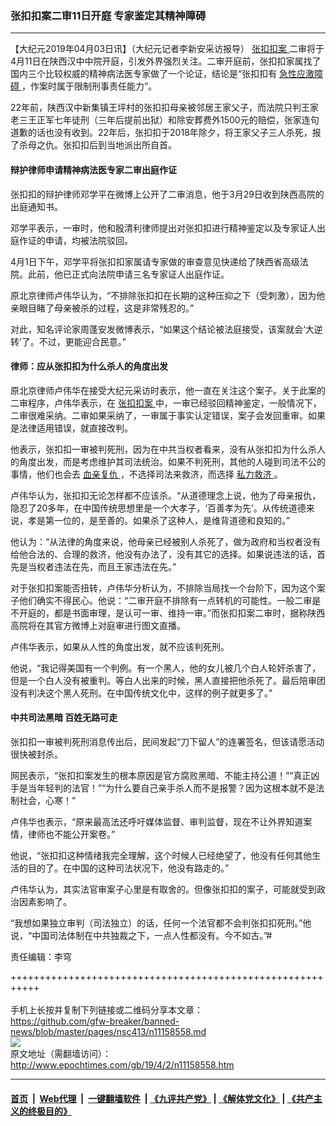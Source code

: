 ### 张扣扣案二审11日开庭 专家鉴定其精神障碍
------------------------

<p>
 【大纪元2019年04月03日讯】（大纪元记者李新安采访报导）
 <a href="http://www.epochtimes.com/gb/tag/%E5%BC%A0%E6%89%A3%E6%89%A3%E6%A1%88.html">
  张扣扣案
 </a>
 二审将于4月11日在陕西汉中中院开庭，引发外界强烈关注。二审开庭前，张扣扣家属找了国内三个比较权威的精神病法医专家做了一个论证，结论是“张扣扣有
 <a href="http://www.epochtimes.com/gb/tag/%E6%80%A5%E6%80%A7%E5%BA%94%E6%BF%80%E9%9A%9C%E7%A2%8D.html">
  急性应激障碍
 </a>
 ，作案时属于限制刑事责任能力”。
</p>
<p>
 22年前，陕西汉中新集镇王坪村的张扣扣母亲被邻居王家父子，而法院只判王家老三王正军七年徒刑（三年后提前出狱）和除安葬费外1500元的赔偿，张家连句道歉的话也没有收到。22年后，张扣扣于2018年除夕，将王家父子三人杀死，报了杀母之仇。张扣扣后到当地派出所自首。
</p>
<h4>
 辩护律师申请精神病法医专家二审出庭作证
</h4>
<p>
 张扣扣的辩护律师邓学平在微博上公开了二审消息，他于3月29日收到陕西高院的出庭通知书。
</p>
<p>
 邓学平表示，一审时，他和殷清利律师提出对张扣扣进行精神鉴定以及专家证人出庭作证的申请，均被法院驳回。
</p>
<p>
 4月1日下午，邓学平将张扣扣家属请专家做的审查意见快递给了陕西省高级法院。此前，他已正式向法院申请三名专家证人出庭作证。
</p>
<p>
 原北京律师卢伟华认为，“不排除张扣扣在长期的这种压抑之下（受刺激），因为他亲眼目睹了母亲被杀的过程，这是非常残忍的。”
</p>
<p>
 对此，知名评论家周蓬安发微博表示，“如果这个结论被法庭接受，该案就会‘大逆转’了。不过，更能迎合民意。”
</p>
<h4>
 律师：应从张扣扣为什么杀人的角度出发
</h4>
<p>
 原北京律师卢伟华在接受大纪元采访时表示，他一直在关注这个案子。关于此案的二审程序，卢伟华表示，在
 <a href="http://www.epochtimes.com/gb/tag/%E5%BC%A0%E6%89%A3%E6%89%A3%E6%A1%88.html">
  张扣扣案
 </a>
 中，一审已经驳回精神鉴定，一般情况下，二审很难采纳。二审如果采纳了，一审属于事实认定错误，案子会发回重审。如果是法律适用错误，就直接改判。
</p>
<p>
 他表示，张扣扣一审被判死刑，因为在中共当权者看来，没有从张扣扣为什么杀人的角度出发，而是考虑维护其司法统治。如果不判死刑，其他的人碰到司法不公的事情，他们也会去
 <a href="http://www.epochtimes.com/gb/tag/%E8%A1%80%E4%BA%B2%E5%A4%8D%E4%BB%87.html">
  血亲复仇
 </a>
 ，不选择司法来救济，而选择
 <a href="http://www.epochtimes.com/gb/tag/%E7%A7%81%E5%8A%9B%E6%95%91%E6%B5%8E.html">
  私力救济
 </a>
 。
</p>
<p>
 卢伟华认为，张扣扣无论怎样都不应该杀。“从道德理念上说，他为了母亲报仇，隐忍了20多年，在中国传统思想里是一个大孝子，‘百善孝为先’。从传统道德来说，孝是第一位的，是至善的。如果杀了这种人，是维背道德和良知的。”
</p>
<p>
 他认为：“从法律的角度来说，他母亲已经被别人杀死了，做为政府和当权者没有给他合法的、合理的救济，他没有办法了，没有其它的选择。如果说违法的话，首先是当权者违法在先，而且王家违法在先。”
</p>
<p>
 对于张扣扣案能否扭转，卢伟华分析认为，不排除当局找一个台阶下，因为这个案子他们确实不得民心。他说：“二审开庭不排除有一点转机的可能性。一般二审是不开庭的，都是书面审理，是认可一审、维持一审。”而张扣扣案二审时，据称陕西高院将在其官方微博上对庭审进行图文直播。
</p>
<p>
 卢伟华表示，如果从人性的角度出发，就不应该判死刑。
</p>
<p>
 他说，“我记得美国有一个判例。有一个黑人，他的女儿被几个白人轮奸杀害了，但是一个白人没有被重判。等白人出来的时候，黑人直接把他杀死了。最后陪审团没有判决这个黑人死刑。在中国传统文化中，这样的例子就更多了。”
</p>
<h4>
 中共司法黑暗 百姓无路可走
</h4>
<p>
 张扣扣一审被判死刑消息传出后，民间发起“刀下留人”的连署签名，但该请愿活动很快被封杀。
</p>
<p>
 网民表示，“张扣扣案发生的根本原因是官方腐败黑暗、不能主持公道！”“真正凶手是当年轻判的法官！”“为什么要自己亲手杀人而不是报警？因为这根本就不是法制社会，心寒！”
</p>
<p>
 卢伟华也表示，“原来最高法还呼吁媒体监督、审判监督，现在不让外界知道案情，律师也不能公开案卷。”
</p>
<p>
 他说，“张扣扣这种情绪我完全理解，这个时候人已经绝望了，他没有任何其他生活的目的了。在中国的这种司法状况下，他没有路走的。”
</p>
<p>
 卢伟华认为，其实法官审案子心里是有取舍的。但像张扣扣的案子，可能就受到政治因素影响了。
</p>
<p>
 “我想如果独立审判（司法独立）的话，任何一个法官都不会判张扣扣死刑。”他说，“中国司法体制在中共独裁之下，一点人性都没有。今不如古。”#
</p>
<p>
 责任编辑：李穹
</p>

+++++++++++++++++++++++++++++++++++++++++++++++++++++++++++<br/><br/>
手机上长按并复制下列链接或二维码分享本文章：<br/>
https://github.com/gfw-breaker/banned-news/blob/master/pages/nsc413/n11158558.md <br/>
<a href='https://github.com/gfw-breaker/banned-news/blob/master/pages/nsc413/n11158558.md'><img src='https://github.com/gfw-breaker/banned-news/blob/master/pages/nsc413/n11158558.md.png'/></a> <br/>
原文地址（需翻墙访问）：http://www.epochtimes.com/gb/19/4/2/n11158558.htm


------------------------
#### [首页](https://github.com/gfw-breaker/banned-news/blob/master/README.md) &nbsp;|&nbsp; [Web代理](https://github.com/labour-camp/helloworld) &nbsp;|&nbsp; [一键翻墙软件](https://github.com/gfw-breaker/nogfw/blob/master/README.md) &nbsp;| [《九评共产党》](https://github.com/gfw-breaker/9ping.md/blob/master/README.md#九评之一评共产党是什么) | [《解体党文化》](https://github.com/gfw-breaker/jtdwh.md/blob/master/README.md) | [《共产主义的终极目的》](https://github.com/gfw-breaker/gczydzjmd.md/blob/master/README.md)

